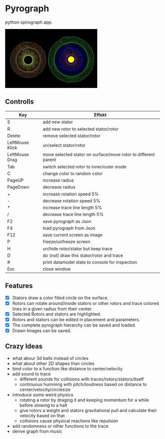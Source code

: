 # Pyrograph
python spirograph app.

<img src="images/screenshot.jpeg" width="300" alt="Image of pyrograph in action, showing two stators with a couple of rotors.">

## Controlls
| Key    | Effekt |
| -------- | ------- |
| S | add new stator     |
| R | add new rotor to selected stator/rotor    |
| Delete | remove selected stator/rotor    |
| LeftMouse Klick | un/select stator/rotor     |
| LeftMouse Drag | move selected stator on surface/move rotor to different parent  |
| Tab  | switch selected rotor to inner/outer mode    |
| C  | change color to random color    |
| PageUP  | increase radius    |
| PageDown  | decrease radius    |
| +  | increase rotation speed 5%    |
| -  | decrease rotation speed 5%   |
| *  | increase trace line length 5%    |
| /  | decrease trace line length 5%    |
| F2 | save pyrograph as Json    |
| F4 | load pyrograph from Json    |
| F12 | save current screen as image    |
| P | freeze/unfreeze screen    |
| H | un/hide rotor/stator but keep trace   |
| D | do (not) draw this stator/rotor and trace  |
| # | print datamodel state to console for inspection  |
| Esc | close window    |

## Features
- [x] Stators draw a color filled circle on the surface.
- [x] Rotors can rotate around/inside stators or other rotors and trace colored lines in a given radius from their center.
- [x] Selected Rotors and stators are highlighted.
- [x] Rotors and stators can be edited in placement and parameters.
- [x] The complete pyrograph hierarchy can be saved and loaded.
- [X] Drawn Images can be saved.

## Crazy Ideas
- what abour 3d balls instead of circles
- what about other 2D shapes than circles
- bind color to a function like distance to center/velocity
- add sound to trace
    - different sounds for collisions with traces/rotors/stators/itself
    - continuous humming with pitch/loudness based on distance to center/velocity/circlesize
- introduce some weird physics
    - rotating a rotor by draging it and keeping momentum for a while before slowing to a halt
    - give rotors a weight and stators gravitational pull and calculate their velocity based on that
    - collisions cause physical reactions like repulsion
- add randomness or other functions to the trace
- derive graph from music